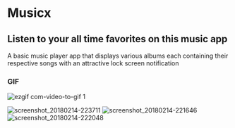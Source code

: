 # Musicx
## Listen to your all time favorites on this music app

A basic music player app that displays various albums each containing their respective songs with an attractive lock screen notification 


### GIF 
![ezgif com-video-to-gif 1](https://user-images.githubusercontent.com/32400008/36216936-2c80dd4e-11d6-11e8-834b-d3b1b1cab9ff.gif)

![screenshot_20180214-223711](https://user-images.githubusercontent.com/32400008/36217538-bcdb76aa-11d7-11e8-9298-0472b24f1ee4.jpg)
![screenshot_20180214-221646](https://user-images.githubusercontent.com/32400008/36217367-3f926730-11d7-11e8-8c4e-830afb19d162.jpg)
![screenshot_20180214-222048](https://user-images.githubusercontent.com/32400008/36217399-5571b9b6-11d7-11e8-9037-134247531ad8.jpg)
